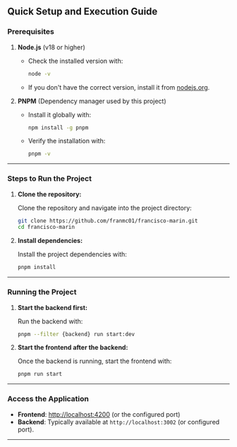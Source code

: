 ## **Quick Setup and Execution Guide**

### **Prerequisites**

1. **Node.js** (v18 or higher)
   - Check the installed version with:  
     ```bash
     node -v
     ```
   - If you don't have the correct version, install it from [nodejs.org](https://nodejs.org/).

2. **PNPM** (Dependency manager used by this project)
   - Install it globally with:  
     ```bash
     npm install -g pnpm
     ```
   - Verify the installation with:  
     ```bash
     pnpm -v
     ```
---

### **Steps to Run the Project**

1. **Clone the repository:**

   Clone the repository and navigate into the project directory:

   ```bash
   git clone https://github.com/franmc01/francisco-marin.git
   cd francisco-marin
   ```

2. **Install dependencies:**

   Install the project dependencies with:

   ```bash
   pnpm install
   ```

---

### **Running the Project**

1. **Start the backend first:**

   Run the backend with:

   ```bash
   pnpm --filter {backend} run start:dev
   ```

2. **Start the frontend after the backend:**

   Once the backend is running, start the frontend with:

   ```bash
   pnpm run start
   ```

---

### **Access the Application**

- **Frontend**: [http://localhost:4200](http://localhost:4200) (or the configured port)
- **Backend**: Typically available at `http://localhost:3002` (or configured port).

---
